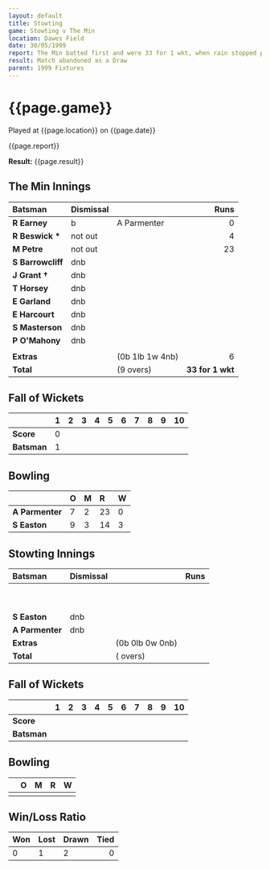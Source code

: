 ```yaml
---
layout: default
title: Stowting
game: Stowting v The Min
location: Dawes Field
date: 30/05/1999
report: The Min batted first and were 33 for 1 wkt, when rain stopped play
result: Match abandoned as a Draw
parent: 1999 Fixtures
---
```


# {{page.game}}

Played at {{page.location}} on {{page.date}}

{{page.report}}

**Result:** {{page.result}}


## The Min Innings

| Batsman | Dismissal |  | Runs |
|:---|:---|---|---:|
| **R Earney** | b | A Parmenter | 0 |
| **R Beswick &#42;** | not out |  | 4 |
| **M Petre** | not out |  | 23 |
| **S Barrowcliff** | dnb |  |  |
| **J Grant &#8224;** | dnb |  |  |
| **T Horsey** | dnb |  |  |
| **E Garland** | dnb |  |  |
| **E Harcourt** | dnb |  |  |
| **S Masterson** | dnb |  |  |
| **P O'Mahony** | dnb |  |  |
|  |  |  |  |
| **Extras** | | (0b 1lb 1w 4nb) | 6 |
| **Total** | | (9 overs) | **33 for 1 wkt** |

## Fall of Wickets

| | 1 | 2 | 3 | 4 | 5 | 6 | 7 | 8 | 9 | 10 |
|---|:---:|:---:|:---:|:---:|:---:|:---:|:---:|:---:|:---:|:---:|
| **Score** | 0 |  |  |  |  |  |  |  |  |  |
| **Batsman** | 1 |  |  |  |  |  |  |  |  |  |

## Bowling

| | O | M | R | W |
|---|:---|:---|:---|:---|
| **A Parmenter** | 7 | 2 | 23 | 0 |
| **S Easton** | 9 | 3 | 14 | 3 |

## Stowting Innings

| Batsman | Dismissal |  | Runs |
|:---|:---|---|---:|
|  |  |  |  |
|  |  |  |  |
|  |  |  |  |
|  |  |  |  |
|  |  |  |  |
|  |  |  |  |
|  |  |  |  |
|  |  |  |  |
|  |  |  |  |
| **S Easton** | dnb |  |  |
| **A Parmenter** | dnb |  |  |
| **Extras** | | (0b 0lb 0w 0nb) |  |
| **Total** | | ( overs) |  |

## Fall of Wickets

| | 1 | 2 | 3 | 4 | 5 | 6 | 7 | 8 | 9 | 10 |
|---|:---:|:---:|:---:|:---:|:---:|:---:|:---:|:---:|:---:|:---:|
| **Score** |  |  |  |  |  |  |  |  |  |  |
| **Batsman** |  |  |  |  |  |  |  |  |  |  |

## Bowling

| | O | M | R | W |
|---|:---|:---|:---|:---|
| |  |  |  |  |

## Win/Loss Ratio

| Won | Lost | Drawn | Tied |
|:---|:---|:---|---:|
| 0 | 1 | 2 | 0 |